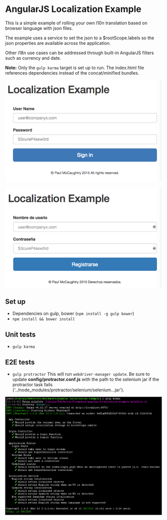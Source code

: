 # AngularJS Localization Example
This is a simple example of rolling your own l10n translation based on browser language with json files.

The example uses a service to set the json to a $rootScope.labels so the json properties are available across the application.

Other i18n use cases can be addressed through built-in AngularJS filters such as currency and date.

**Note:** Only the `gulp karma` target is set up to run. The index.html file references dependencies instead of the concat/minified bundles.

![English Login Screen](screenshots/login-english.png?raw=true "English Login Screen")

![Spanish Login Screen](screenshots/login-spanish.png?raw=true "Spanish Login Screen")

## Set up

- Dependencies on gulp, bower (`npm install -g gulp bower`)
- `npm install && bower install`

## Unit tests

- `gulp karma`

## E2E tests
- `gulp protractor`
This will run `webdriver-manager update`. Be sure to update **config/protractor.conf.js** with the path to the selenium jar if the protractor task fails ('../node_modules/protractor/selenium/selenium...jar').

![Output from gulp karma](screenshots/unit-tests.png?raw=true "Unit Tests")
